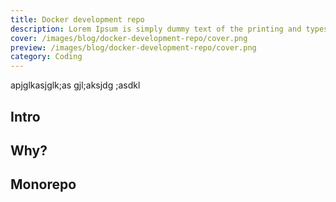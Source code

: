 ```yaml
---
title: Docker development repo
description: Lorem Ipsum is simply dummy text of the printing and typesetting industry. Lorem Ipsum has been the industry's standard dummy text ever since the 1500s, when an unknown printer took a galley of type and scrambled it to make a type specimen book.
cover: /images/blog/docker-development-repo/cover.png
preview: /images/blog/docker-development-repo/cover.png
category: Coding
---
```


apjglkasjglk;as gjl;aksjdg ;asdkl

## Intro

## Why?


## Monorepo
  



